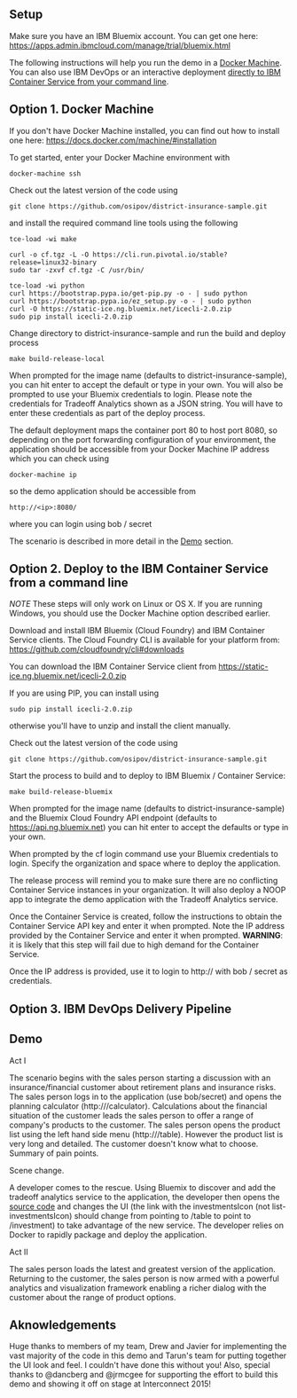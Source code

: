 Setup
-----

Make sure you have an IBM Bluemix account. You can get one here: https://apps.admin.ibmcloud.com/manage/trial/bluemix.html

The following instructions will help you run the demo in a [Docker Machine](https://github.com/osipov/district-insurance-sample/blob/master/README.md#option-1-local-docker-machine). You can also use IBM DevOps or an interactive deployment [directly to IBM Container Service from your command line](https://github.com/osipov/district-insurance-sample#option-2-deploy-to-the-ibm-container-service-from-a-command-line). 

Option 1. Docker Machine
--------------------

If you don't have Docker Machine installed, you can find out how to install one here: https://docs.docker.com/machine/#installation

To get started, enter your Docker Machine environment with

	docker-machine ssh

Check out the latest version of the code using

	git clone https://github.com/osipov/district-insurance-sample.git

and install the required command line tools using the following

	tce-load -wi make

	curl -o cf.tgz -L -O https://cli.run.pivotal.io/stable?release=linux32-binary
	sudo tar -zxvf cf.tgz -C /usr/bin/

	tce-load -wi python
	curl https://bootstrap.pypa.io/get-pip.py -o - | sudo python
	curl https://bootstrap.pypa.io/ez_setup.py -o - | sudo python
	curl -O https://static-ice.ng.bluemix.net/icecli-2.0.zip
	sudo pip install icecli-2.0.zip

Change directory to district-insurance-sample and run the build and deploy process

	make build-release-local

When prompted for the image name (defaults to district-insurance-sample), you can hit enter to accept the default or type in your own. You will also be prompted to use your Bluemix credentials to login. Please note the credentials for Tradeoff Analytics shown as a JSON string. You will have to enter these credentials as part of the deploy process.

The default deployment maps the container port 80 to host port 8080, so depending on the port forwarding configuration of your environment, the application should be accessible from your Docker Machine IP address which you can check using

	docker-machine ip
	
so the demo application should be accessible from

	http://<ip>:8080/

where you can login using bob / secret

The scenario is described in more detail in the [Demo](https://github.com/osipov/district-insurance-sample/blob/master/README.md#demo) section.

Option 2. Deploy to the IBM Container Service from a command line
-------------------------------------------------
*NOTE* These steps will only work on Linux or OS X. If you are running Windows, you should use the Docker Machine option described earlier.

Download and install IBM Bluemix (Cloud Foundry) and IBM Container Service clients. The Cloud Foundry CLI is available for your platform from: https://github.com/cloudfoundry/cli#downloads

You can download the IBM Container Service client from https://static-ice.ng.bluemix.net/icecli-2.0.zip

If you are using PIP, you can install using 

	sudo pip install icecli-2.0.zip

otherwise you'll have to unzip and install the client manually.

Check out the latest version of the code using

	git clone https://github.com/osipov/district-insurance-sample.git

Start the process to build and to deploy to IBM Bluemix / Container Service:

	make build-release-bluemix

When prompted for the image name (defaults to district-insurance-sample) and the Bluemix Cloud Foundry API endpoint (defaults to https://api.ng.bluemix.net) you can hit enter to accept the defaults or type in your own.

When prompted by the cf login command use your Bluemix credentials to login. Specify the organization and space where to deploy the application.

The release process will remind you to make sure there are no conflicting Container Service instances in your organization. It will also deploy a NOOP app to integrate the demo application with the Tradeoff Analytics service.

Once the Container Service is created, follow the instructions to obtain the Container Service API key and enter it when prompted. Note the IP address provided by the Container Service and enter it when prompted. **WARNING**: it is likely that this step will fail due to high demand for the Container Service.

Once the IP address is provided, use it to login to http://<ip> with bob / secret as credentials.


Option 3. IBM DevOps Delivery Pipeline
--------------------------------------



Demo
----

Act I

The scenario begins with the sales person starting a discussion with an insurance/financial customer about retirement plans and insurance risks. The sales person logs in to the application (use bob/secret) and opens the planning calculator (http://<ip>/calculator). Calculations about the financial situation of the customer leads the sales person to offer a range of company's products to the customer. The sales person opens the product list using the left hand side menu (http://<ip>/table). However the product list is very long and detailed. The customer doesn't know what to choose. Summary of pain points.

Scene change. 

A developer comes to the rescue. Using Bluemix to discover and add the tradeoff analytics service to the application, the developer then opens the [source code](https://hub.jazz.net/project/jhpedemonte/node_docker_sample/overview#https://hub.jazz.net/gerrit/plugins/gerritfs/contents/jhpedemonte%252Fnode_docker_sample/refs%252Fheads%252Ftradeoff/dist/public/templates/layouts/navigation.dust) and changes the UI (the link with the investmentsIcon (not list-investmentsIcon) should change from pointing to /table to point to /investment) to take advantage of the new service. The developer relies on Docker to rapidly package and deploy the application. 

Act II

The sales person loads the latest and greatest version of the application. Returning to the customer, the sales person is now armed with a powerful analytics and visualization framework enabling a richer dialog with the customer about the range of product options.

Aknowledgements
---------------

Huge thanks to members of my team, Drew and Javier for implementing the vast majority of the code in this demo and Tarun's team for putting together the UI look and feel. I couldn't have done this without you! Also, special thanks to @dancberg and @jrmcgee for supporting the effort to build this demo and showing it off on stage at Interconnect 2015!
